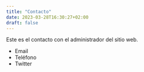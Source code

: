 ```yaml
---
title: "Contacto"
date: 2023-03-28T16:30:27+02:00
draft: false
---
```


Este es el contacto con el administrador del sitio web.

- Email
- Teléfono
- Twitter